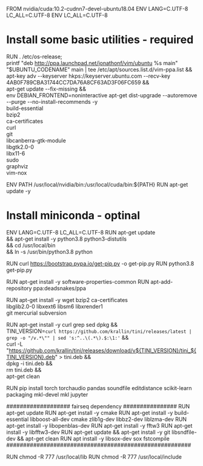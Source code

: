 FROM nvidia/cuda:10.2-cudnn7-devel-ubuntu18.04
ENV LANG=C.UTF-8 LC_ALL=C.UTF-8
ENV LC_ALL=C.UTF-8

# Install some basic utilities - required
RUN . /etc/os-release; \
                printf "deb http://ppa.launchpad.net/jonathonf/vim/ubuntu %s main" "$UBUNTU_CODENAME" main | tee /etc/apt/sources.list.d/vim-ppa.list && \
                apt-key  adv --keyserver hkps://keyserver.ubuntu.com --recv-key 4AB0F789CBA31744CC7DA76A8CF63AD3F06FC659 && \
                apt-get update --fix-missing && \
                env DEBIAN_FRONTEND=noninteractive apt-get dist-upgrade --autoremove --purge --no-install-recommends -y \
                        build-essential \
                        bzip2 \
                        ca-certificates \
                        curl \
                        git \
                        libcanberra-gtk-module \
                        libgtk2.0-0 \
                        libx11-6 \
                        sudo \
                        graphviz \
                        vim-nox

ENV PATH /usr/local/nvidia/bin:/usr/local/cuda/bin:${PATH}
RUN apt-get update -y

# Install miniconda - optinal
ENV LANG=C.UTF-8 LC_ALL=C.UTF-8
RUN apt-get update \
    && apt-get install -y python3.8 python3-distutils\
    && cd /usr/local/bin \
    && ln -s /usr/bin/python3.8 python

RUN curl https://bootstrap.pypa.io/get-pip.py -o get-pip.py
RUN python3.8 get-pip.py

RUN apt-get install -y software-properties-common
RUN apt-add-repository ppa:deadsnakes/ppa

RUN apt-get install -y wget bzip2 ca-certificates \
    libglib2.0-0 libxext6 libsm6 libxrender1 \
    git mercurial subversion

RUN apt-get install -y curl grep sed dpkg && \
    TINI_VERSION=`curl https://github.com/krallin/tini/releases/latest | grep -o "/v.*\"" | sed 's:^..\(.*\).$:\1:'` && \
    curl -L "https://github.com/krallin/tini/releases/download/v${TINI_VERSION}/tini_${TINI_VERSION}.deb" > tini.deb && \
    dpkg -i tini.deb && \
    rm tini.deb && \
    apt-get clean

RUN pip install torch torchaudio pandas soundfile editdistance scikit-learn packaging mkl-devel mkl jupyter

################### fairseq dependency ################
RUN apt-get update
RUN apt-get install -y cmake
RUN apt-get install -y build-essential libboost-all-dev cmake zlib1g-dev libbz2-dev liblzma-dev
RUN apt-get install -y libopenblas-dev
RUN apt-get install -y fftw3
RUN apt-get install -y libfftw3-dev
RUN apt-get update && apt-get install -y git libsndfile-dev && apt-get clean
RUN apt install -y libsox-dev sox fstcompile
#######################################################

RUN chmod -R 777 /usr/local/lib
RUN chmod -R 777 /usr/local/include
